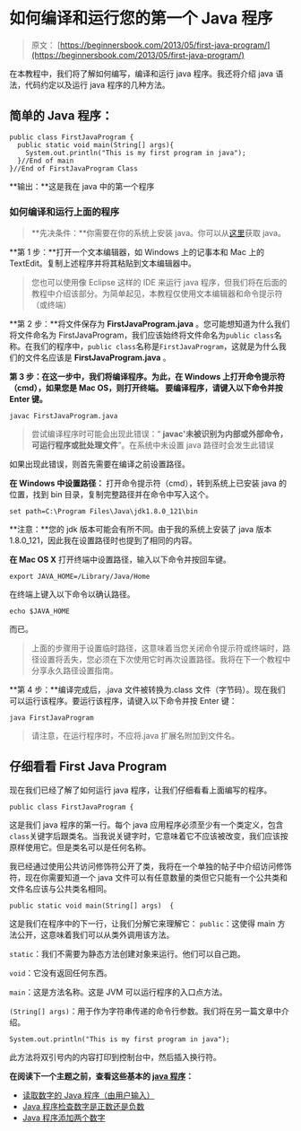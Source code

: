 # 如何编译和运行您的第一个 Java 程序

> 原文： [https://beginnersbook.com/2013/05/first-java-program/](https://beginnersbook.com/2013/05/first-java-program/)

在本教程中，我们将了解如何编写，编译和运行 java 程序。我还将介绍 java 语法，代码约定以及运行 java 程序的几种方法。

## 简单的 Java 程序：

```
public class FirstJavaProgram {
  public static void main(String[] args){
    System.out.println("This is my first program in java");
  }//End of main
}//End of FirstJavaProgram Class

```

**输出：**这是我在 java 中的第一个程序

### 如何编译和运行上面的程序

> **先决条件：**你需要在你的系统上安装 java。你可以从[这里](http://www.oracle.com/technetwork/java/javase/downloads/index.html)获取 java。

**第 1 步：**打开一个文本编辑器，如 Windows 上的记事本和 Mac 上的 TextEdit。复制上述程序并将其粘贴到文本编辑器中。

> 您也可以使用像 Eclipse 这样的 IDE 来运行 java 程序，但我们将在后面的教程中介绍该部分。为简单起见，本教程仅使用文本编辑器和命令提示符（或终端）

**第 2 步：**将文件保存为 **FirstJavaProgram.java** 。您可能想知道为什么我们将文件命名为 FirstJavaProgram，我们应该始终将文件命名为`public class`名称。在我们的程序中，`public class`名称是`FirstJavaProgram`，这就是为什么我们的文件名应该是 **FirstJavaProgram.java** 。

**第 3 步：**在这一步中，我们将编译程序。为此，在 Windows 上打开**命令提示符（cmd），如果您是 **Mac OS，则打开终端**。
要编译程序，请键入以下命令并按 Enter 键。**

```
javac FirstJavaProgram.java
```

> 尝试编译程序时可能会出现此错误：“ **javac'未被识别为内部或外部命令，可运行程序或批处理文件**”。在系统中未设置 java 路径时会发生此错误

如果出现此错误，则首先需要在编译之前设置路径。

**在 Windows 中设置路径：**
打开命令提示符（cmd），转到系统上已安装 java 的位置，找到 bin 目录，复制完整路径并在命令中写入这个。

```
set path=C:\Program Files\Java\jdk1.8.0_121\bin
```

**注意：**您的 jdk 版本可能会有所不同。由于我的系统上安装了 java 版本 1.8.0_121，因此我在设置路径时也提到了相同的内容。

**在 Mac OS X**
打开终端中设置路径，输入以下命令并按回车键。

```
export JAVA_HOME=/Library/Java/Home
```

在终端上键入以下命令以确认路径。

```
echo $JAVA_HOME
```

而已。

> 上面的步骤用于设置临时路径，这意味着当您关闭命令提示符或终端时，路径设置将丢失，您必须在下次使用它时再次设置路径。我将在下一个教程中分享永久路径设置指南。

**第 4 步：**编译完成后，.java 文件被转换为.class 文件（字节码）。现在我们可以运行该程序。要运行该程序，请键入以下命令并按 Enter 键：

```
java FirstJavaProgram
```

> 请注意，在运行程序时，不应将.java 扩展名附加到文件名。

## 仔细看看 First Java Program

现在我们已经了解了如何运行 java 程序，让我们仔细看看上面编写的程序。

```
public class FirstJavaProgram {
```

这是我们 java 程序的第一行。每个 java 应用程序必须至少有一个类定义，包含`class`关键字后跟类名。当我说关键字时，它意味着它不应该被改变，我们应该按原样使用它。但是类名可以是任何名称。

我已经通过使用公共访问修饰符公开了类，我将在一个单独的帖子中介绍访问修饰符，现在你需要知道一个 java 文件可以有任意数量的类但它只能有一个公共类和文件名应该与公共类名相同。

```
public static void main(String[] args)  {
```

这是我们在程序中的下一行，让我们分解它来理解它：
`public`：这使得 main 方法公开，这意味着我们可以从类外调用该方法。

`static`：我们不需要为静态方法创建对象来运行。他们可以自己跑。

`void`：它没有返回任何东西。

`main`：这是方法名称。这是 JVM 可以运行程序的入口点方法。

`(String[] args)`：用于作为字符串传递的命令行参数。我们将在另一篇文章中介绍。

```
System.out.println("This is my first program in java");
```

此方法将双引号内的内容打印到控制台中，然后插入换行符。

**在阅读下一个主题之前，查看这些基本的 [java 程序](https://beginnersbook.com/2017/09/java-examples/)：**

*   [读取数字的 Java 程序（由用户输入）](https://beginnersbook.com/2017/09/java-program-to-read-integer-value-from-the-standard-input/)
*   [Java 程序检查数字是正数还是负数](https://beginnersbook.com/2017/09/java-program-to-check-if-number-is-positive-or-negative/)
*   [Java 程序添加两个数字](https://beginnersbook.com/2017/09/java-program-to-add-two-numbers/)